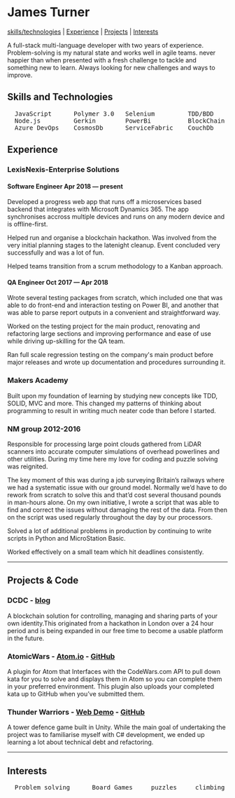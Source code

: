 # James Turner
[skills/technologies](#skills) | [Experience](#experience) | [Projects](#projects) | [Interests](#interests)

A full-stack multi-language developer with two years of experience. Problem-solving is my natural state and works well in agile teams. never happier than when presented with a fresh challenge to tackle and something new to learn. Always looking for new challenges and ways to improve.

## <a name="skills">Skills and Technologies</a>
<pre>
  JavaScript      Polymer 3.0   Selenium         TDD/BDD       Ruby-on-rails    C#
  Node.js         Gerkin        PowerBi          BlockChain    Python           .net
  Azure DevOps    CosmosDb      ServiceFabric    CouchDb
</pre>
## <a name="experience">Experience</a> 
### LexisNexis-Enterprise Solutions
#### Software Engineer Apr 2018 — present
Developed a progress web app that runs off a microservices based backend that integrates with Microsoft Dynamics 365. The app synchronises accross multiple devices and runs on any modern device and is offline-first.

Helped run and organise a blockchain hackathon. Was involved from the very initial planning stages to the latenight cleanup. Event concluded very successfully and was a lot of fun.

Helped teams transition from a scrum methodology to a Kanban approach.
#### QA Engineer Oct 2017 — Apr 2018 
Wrote several testing packages from scratch, which included one that was able to do front-end and interaction testing on Power BI, and another that was able to parse report outputs in a convenient and straightforward way.

Worked on the testing project for the main product, renovating and refactoring large sections and improving performance and ease of use while driving up-skilling for the QA team.

Ran full scale regression testing on the company's main product before major releases and wrote up documentation and procedures surrounding it.

### Makers Academy
Built upon my foundation of learning by studying new concepts like TDD, SOLID, MVC and more. This changed my patterns of thinking about programming to result in writing much neater code than before I started.

### NM group 2012-2016 

Responsible for processing large point clouds gathered from LiDAR scanners into accurate computer simulations of overhead powerlines and other utilities. During my time here my love for coding and puzzle solving was reignited. 

The key moment of this was during a job surveying Britain’s railways where we had a systematic issue with our ground model. Normally we’d have to do rework from scratch to solve this and that’d cost several thousand pounds in man-hours alone. On my own initiative, I wrote a script that was able to find and correct the issues without damaging the rest of the data. From then on the script was used regularly throughout the day by our processors. 

Solved a lot of additional problems in production by continuing to write scripts in Python and MicroStation Basic.

Worked effectively on a small team which hit deadlines consistently.

***
## <a name="projects">Projects & Code</a>
### DCDC - [blog](https://blog.dcdc.io/)
A blockchain solution for controlling, managing and sharing parts of your own identity.This originated from a hackathon in London over a 24 hour period and is being expanded in our free time to become a usable platform in the future.
### AtomicWars - [Atom.io](https://atom.io/packages/atomic-wars) - [GitHub](https://github.com/JamesTurnerGit/Atomic-Wars)
A plugin for Atom that Interfaces with the CodeWars.com API to pull down kata for you to solve and displays them in Atom so you can complete them in your preferred environment. This plugin also uploads your completed kata up to GitHub when you’ve submitted them.
### Thunder Warriors - [Web Demo](http://thunder-warriors.herokuapp.com/) - [GitHub](https://github.com/treborb/thunder-warriors)
A tower defence game built in Unity. While the main goal of undertaking the project was to familiarise myself with C# development, we ended up learning a lot about technical debt and refactoring. 

***
## <a name="interests">Interests</a>
<pre>  Problem solving      Board Games     puzzles     climbing     kick-boxing</pre>

